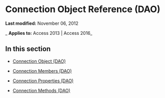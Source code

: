 
# Connection Object Reference (DAO)

 **Last modified:** November 06, 2012

 _ **Applies to:** Access 2013 | Access 2016_

## In this section


- [Connection Object (DAO)](f469b04e-2539-6b53-31f2-85fe22fcc2fc.md)
    
- [Connection Members (DAO)](94fc60ee-b6f2-cf08-b008-ed51bf7e7f8c.md)
    
- [Connection Properties (DAO)](599272da-bdce-408f-9e79-700a8d084cde.md)
    
- [Connection Methods (DAO)](d35831c7-083e-4acd-a18b-655db57b93f0.md)
    
